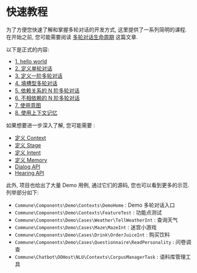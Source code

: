 # 快速教程

为了方便您快速了解和掌握多轮对话的开发方式, 这里提供了一系列简明的课程.
在开始之前, 您可能需要阅读 [多轮对话生命周期](/zh-cn/dm-lifecircle.md) 这篇文章.

以下是正式的内容:

* [1. hello world](/zh-cn/lesions/helloworld.md)
* [2. 定义单轮对话](/zh-cn/lesions/single-turn-convo.md)
* [3. 定义一阶多轮对话](/zh-cn/lesions/first-order-convo.md)
* [4. 填槽型多轮对话](/zh-cn/lesions/slot-filling.md)
* [5. 依赖关系的 N 阶多轮对话](/zh-cn/lesions/n-order-convo.md)
* [6. 不相依赖的 N 阶多轮对话](/zh-cn/lesions/n-thread-convo.md)
* [7. 使用意图](/zh-cn/lesions/intent.md)
* [8. 使用上下文记忆](/zh-cn/lesions/memory.md)

如果想要进一步深入了解, 您可能需要 :

- [定义 Context](/zh-cn/dm/context.md)
- [定义 Stage](/zh-cn/dm/stage.md)
- [定义 Intent](/zh-cn/dm/intent.md)
- [定义 Memory](/zh-cn/dm/memory.md)
- [Dialog API](/zh-cn/dm/dialog.md)
- [Hearing API](/zh-cn/dm/hearing.md)


此外, 项目也给出了大量 Demo 用例, 通过它们的源码, 您也可以看到更多的示范. 列举部分如下:

- ```Commune\Components\Demo\Contexts\DemoHome``` : Demo 多轮对话入口
- ```Commune\Components\Demo\Contexts\FeatureTest``` : 功能点测试
- ```Commune\Components\Demo\Cases\Weather\TellWeatherInt``` : 查询天气
- ```Commune\Components\Demo\Cases\Maze\MazeInt``` : 迷宫小游戏
- ```Commune\Components\Demo\Cases\Drink\OrderJuiceInt``` : 购买饮料
- ```Commune\Components\Demo\Cases\Questionnaire\ReadPersonality``` : 问卷调查
- ```Commune\Chatbot\OOHost\NLU\Contexts\CorpusManagerTask``` : 语料库管理工具






